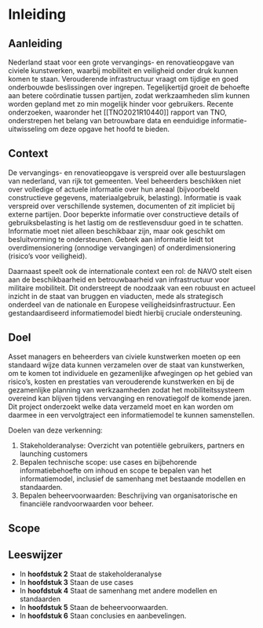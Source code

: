 # Inleiding

## Aanleiding
Nederland staat voor een grote vervangings- en renovatieopgave van civiele kunstwerken, waarbij mobiliteit en veiligheid onder druk kunnen komen te staan. Verouderende infrastructuur vraagt om tijdige en goed onderbouwde beslissingen over ingrepen. Tegelijkertijd groeit de behoefte aan betere coördinatie tussen partijen, zodat werkzaamheden slim kunnen worden gepland met zo min mogelijk hinder voor gebruikers. Recente onderzoeken, waaronder het [[TNO2021R10440]] rapport van TNO, onderstrepen het belang van betrouwbare data en eenduidige informatie-uitwisseling om deze opgave het hoofd te bieden.


## Context 
De vervangings- en renovatieopgave is verspreid over alle bestuurslagen van nederland, van rijk tot gemeenten. Veel beheerders beschikken niet over volledige of actuele informatie over hun areaal (bijvoorbeeld constructieve gegevens, materiaalgebruik, belasting). Informatie is vaak verspreid over verschillende systemen, documenten of zit impliciet bij externe partijen. Door beperkte informatie over constructieve details of gebruiksbelasting is het lastig om de restlevensduur goed in te schatten. Informatie moet niet alleen beschikbaar zijn, maar ook geschikt om besluitvorming te ondersteunen. Gebrek aan informatie leidt tot overdimensionering (onnodige vervangingen) of onderdimensionering (risico’s voor veiligheid).

Daarnaast speelt ook de internationale context een rol: de NAVO stelt eisen aan de beschikbaarheid en betrouwbaarheid van infrastructuur voor militaire mobiliteit. Dit onderstreept de noodzaak van een robuust en actueel inzicht in de staat van bruggen en viaducten, mede als strategisch onderdeel van de nationale en Europese veiligheidsinfrastructuur. Een gestandaardiseerd informatiemodel biedt hierbij cruciale ondersteuning.

 
## Doel
Asset managers en beheerders van civiele kunstwerken moeten op een standaard wijze data kunnen verzamelen over de staat van kunstwerken, om te komen tot individuele en gezamenlijke afwegingen op het gebied van risico’s, kosten en prestaties van verouderende kunstwerken en bij de gezamenlijke planning van werkzaamheden zodat het mobiliteitssysteem overeind kan blijven tijdens vervanging en renovatiegolf de komende jaren. Dit project onderzoekt welke data verzameld moet en kan worden om daarmee in een vervolgtraject een informatiemodel te kunnen samenstellen. 

Doelen van deze verkenning: 
1. Stakeholderanalyse: Overzicht van potentiële gebruikers, partners en launching customers 
2. Bepalen technische scope: use cases en bijbehorende informatiebehoefte om inhoud en scope te bepalen van het informatiemodel, inclusief de samenhang met bestaande modellen en standaarden. 
3. Bepalen beheervoorwaarden: Beschrijving van organisatorische en financiële randvoorwaarden voor beheer. 


## Scope



## Leeswijzer

* In **hoofdstuk 2** Staat de stakeholderanalyse
* In **hoofdstuk 3** Staan de use cases
* In **hoofdstuk 4** Staat de samenhang met andere modellen en standaarden
* In **hoofdstuk 5** Staan de beheervoorwaarden.  
* In **hoofdstuk 6** Staan conclusies en aanbevelingen.
